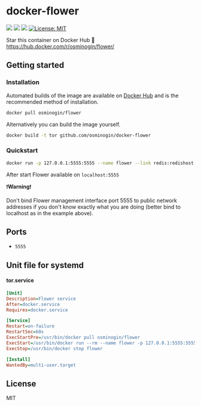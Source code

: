 # docker-flower

[![](https://img.shields.io/docker/build/osminogin/docker-flower.svg)](https://hub.docker.com/r/osminogin/docker-flower/builds/) [![](https://img.shields.io/docker/stars/osminogin/docker-flower.svg)](https://hub.docker.com/r/osminogin/docker-flower) [![](https://images.microbadger.com/badges/image/osminogin/docker-flower.svg)](https://microbadger.com/images/osminogin/docker-flower) [![License: MIT](https://img.shields.io/badge/License-MIT-lightgrey.svg)](https://opensource.org/licenses/MIT)

Star this container on Docker Hub :star2: https://hub.docker.com/r/osminogin/flower/


## Getting started


### Installation

Automated builds of the image are available on [Docker Hub](https://hub.docker.com/r/osminogin/flower/) and is the recommended method of installation.

```bash
docker pull osminogin/flower
```

Alternatively you can build the image yourself.

```bash
docker build -t tor github.com/osminogin/docker-flower
```


### Quickstart


```bash
docker run -p 127.0.0.1:5555:5555 --name flower --link redis:redishost osminogin/flower --broker redis://redishost
```

After start Flower available on `localhost:5555`

:exclamation:**Warning**:exclamation:

Don't bind Flower management interface port 5555 to public network addresses if you don't know exactly what you are doing (better bind to localhost as in the example above).


## Ports

* `5555`


## Unit file for systemd

#### tor.service

```ini
[Unit]
Description=Flower service
After=docker.service
Requires=docker.service

[Service]
Restart=on-failure
RestartSec=60s
ExecStartPre=/usr/bin/docker pull osminogin/flower
ExecStart=/usr/bin/docker run --rm --name flower -p 127.0.0.1:5555:5555 osminogin/flower --broker redis://redishost
ExecStop=/usr/bin/docker stop flower

[Install]
WantedBy=multi-user.target
```

## License

MIT
